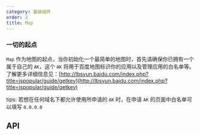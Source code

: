 ```yaml
---
category: 基础组件
order: 2
title: Map
---
```


### 一切的起点

`Map` 作为地图的起点，当你初始化一个最简单的地图时，首先请确保你已拥有一个属于自己的 `AK`，这个 `AK` 将用于百度地图标识你的应用以及管理应用的白名单等。了解更多详细信息见：[http://lbsyun.baidu.com/index.php?title=jspopular/guide/getkey](http://lbsyun.baidu.com/index.php?title=jspopular/guide/getkey)

tips: 若想在任何域名下都允许使用所申请的 `AK` 时，在申请 `AK` 的页面中白名单可以填写 `0.0.0.0`


## API
